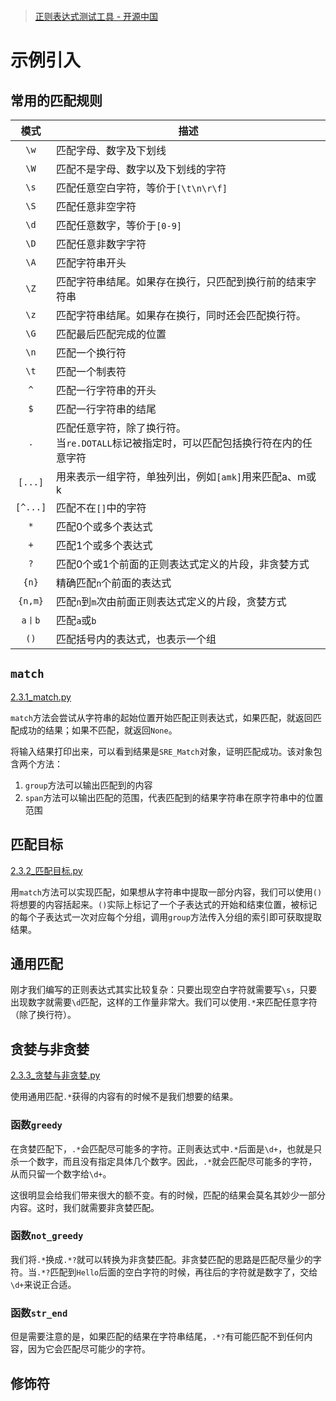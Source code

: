 ```toc
```

> [正则表达式测试工具 - 开源中国](http://tool.oschina.net/regex)

# 示例引入

## 常用的匹配规则

|   模式   | 描述                                                                                       |
|:--------:| ------------------------------------------------------------------------------------------ |
|   `\w`   | 匹配字母、数字及下划线                                                                     |
|   `\W`   | 匹配不是字母、数字以及下划线的字符                                                         |
|   `\s`   | 匹配任意空白字符，等价于`[\t\n\r\f]`                                                       |
|   `\S`   | 匹配任意非空字符                                                                           |
|   `\d`   | 匹配任意数字，等价于`[0-9]`                                                                |
|   `\D`   | 匹配任意非数字字符                                                                         |
|   `\A`   | 匹配字符串开头                                                                             |
|   `\Z`   | 匹配字符串结尾。如果存在换行，只匹配到换行前的结束字符串                                   |
|   `\z`   | 匹配字符串结尾。如果存在换行，同时还会匹配换行符。                                         |
|   `\G`   | 匹配最后匹配完成的位置                                                                     |
|   `\n`   | 匹配一个换行符                                                                             |
|   `\t`   | 匹配一个制表符                                                                             |
|   `^`    | 匹配一行字符串的开头                                                                       |
|   `$`    | 匹配一行字符串的结尾                                                                       |
|   `.`    | 匹配任意字符，除了换行符。</br>当`re.DOTALL`标记被指定时，可以匹配包括换行符在内的任意字符 |
| `[...]`  | 用来表示一组字符，单独列出，例如`[amk]`用来匹配a、m或k                                     |
| `[^...]` | 匹配不在`[]`中的字符                                                                       |
|   `*`    | 匹配0个或多个表达式                                                                        |
|   `+`    | 匹配1个或多个表达式                                                                        |
|   `?`    | 匹配0个或1个前面的正则表达式定义的片段，非贪婪方式                                         |
|  `{n}`   | 精确匹配`n`个前面的表达式                                                                  |
| `{n,m}`  | 匹配`n`到`m`次由前面正则表达式定义的片段，贪婪方式                                         |
|  `a丨b`   | 匹配`a`或`b`                                                                               |
| `()`         | 匹配括号内的表达式，也表示一个组                                                                                           |
## `match`

[2.3.1_match.py](https://github.com/LiuYuan-SHU/MyNotes/blob/de262a234871b25f034c23f5c3ddcd141e68e59a/Crawler%20with%20Python3/Python3%20web%20crawler%20development%20practice%EF%BC%88Edition2%EF%BC%89%20-%20Cui%20Qingcai/2_use_of_basic_libraries/2.3/2.3.1_match.py)

`match`方法会尝试从字符串的起始位置开始匹配正则表达式，如果匹配，就返回匹配成功的结果；如果不匹配，就返回`None`。

将输入结果打印出来，可以看到结果是`SRE_Match`对象，证明匹配成功。该对象包含两个方法：

1. `group`方法可以输出匹配到的内容
2. `span`方法可以输出匹配的范围，代表匹配到的结果字符串在原字符串中的位置范围

## 匹配目标

[2.3.2_匹配目标.py](https://github.com/LiuYuan-SHU/MyNotes/blob/7660322235b188ff8c39154e7f4168c9308e0e6d/Crawler%20with%20Python3/Python3%20web%20crawler%20development%20practice%EF%BC%88Edition2%EF%BC%89%20-%20Cui%20Qingcai/2_use_of_basic_libraries/2.3/2.3.2_%E5%8C%B9%E9%85%8D%E7%9B%AE%E6%A0%87.py)

用`match`方法可以实现匹配，如果想从字符串中提取一部分内容，我们可以使用`()`将想要的内容括起来。`()`实际上标记了一个子表达式的开始和结束位置，被标记的每个子表达式一次对应每个分组，调用`group`方法传入分组的索引即可获取提取结果。

## 通用匹配

刚才我们编写的正则表达式其实比较复杂：只要出现空白字符就需要写`\s`，只要出现数字就需要`\d`匹配，这样的工作量非常大。我们可以使用`.*`来匹配任意字符（除了换行符）。

## 贪婪与非贪婪

[2.3.3_贪婪与非贪婪.py](https://github.com/LiuYuan-SHU/MyNotes/blob/e8cdaa88a14c330490ff86aec0932221f64a9df4/Crawler%20with%20Python3/Python3%20web%20crawler%20development%20practice%EF%BC%88Edition2%EF%BC%89%20-%20Cui%20Qingcai/2_use_of_basic_libraries/2.3/2.3.3_%E8%B4%AA%E5%A9%AA%E4%B8%8E%E9%9D%9E%E8%B4%AA%E5%A9%AA.py)

使用通用匹配`.*`获得的内容有的时候不是我们想要的结果。

### 函数`greedy`

在贪婪匹配下，`.*`会匹配尽可能多的字符。正则表达式中`.*`后面是`\d+`，也就是只杀一个数字，而且没有指定具体几个数字。因此，`.*`就会匹配尽可能多的字符，从而只留一个数字给`\d+`。

这很明显会给我们带来很大的额不变。有的时候，匹配的结果会莫名其妙少一部分内容。这时，我们就需要非贪婪匹配。

### 函数`not_greedy`

我们将`.*`换成`.*?`就可以转换为非贪婪匹配。非贪婪匹配的思路是匹配尽量少的字符。当`.*?`匹配到`Hello`后面的空白字符的时候，再往后的字符就是数字了，交给`\d+`来说正合适。

### 函数`str_end`

但是需要注意的是，如果匹配的结果在字符串结尾，`.*?`有可能匹配不到任何内容，因为它会匹配尽可能少的字符。

## 修饰符



